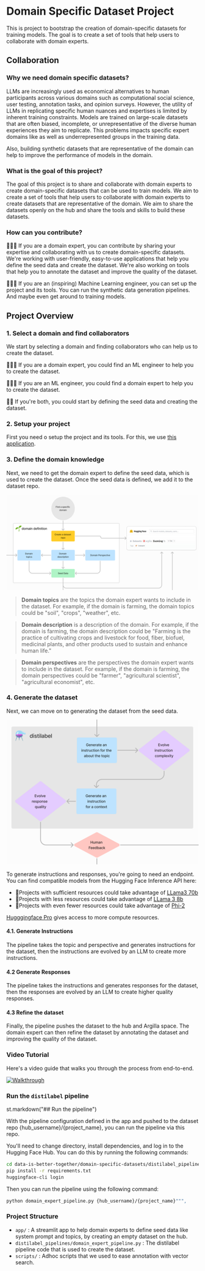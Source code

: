 # Domain Specific Dataset Project

This is project to bootstrap the creation of domain-specific datasets for training models. The goal is to create a set of tools that help users to collaborate with domain experts.

## Collaboration

### Why we need domain specific datasets?

LLMs are increasingly used as economical alternatives to human participants across various domains such as computational social science, user testing, annotation tasks, and opinion surveys. However, the utility of LLMs in replicating specific human nuances and expertises is limited by inherent training constraints. Models are trained on large-scale datasets that are often biased, incomplete, or unrepresentative of the diverse human experiences they aim to replicate. This problems impacts specific expert domains like as well as underrepresented groups in the training data.

Also, building synthetic datasets that are representative of the domain can help to improve the performance of models in the domain.

### What is the goal of this project?

The goal of this project is to share and collaborate with domain experts to create domain-specific datasets that can be used to train models. We aim to create a set of tools that help users to collaborate with domain experts to create datasets that are representative of the domain. We aim to share the datasets openly on the hub and share the tools and skills to build these datasets.

### How can you contribute?

🧑🏼‍🔬 If you are a domain expert, you can contribute by sharing your expertise and collaborating with us to create domain-specific datasets. We're working with user-friendly, easy-to-use applications that help you define the seed data and create the dataset. We're also working on tools that help you to annotate the dataset and improve the quality of the dataset.

🧑🏻‍🔧 If you are an (inspiring) Machine Learning engineer, you can set up the project and its tools. You can run the synthetic data generation pipelines. And maybe even get around to training models.

## Project Overview

### 1. Select a domain and find collaborators

We start by selecting a domain and finding collaborators who can help us to create the dataset.

🧑🏼‍🔬 If you are a domain expert, you could find an ML engineer to help you to create the dataset.

🧑🏻‍🔧 If you are an ML engineer, you could find a domain expert to help you to create the dataset.

🧑‍🚀 If you're both, you could start by defining the seed data and creating the dataset.

### 2. Setup your project

First you need o setup the project and its tools. For this, we use [this application](https://huggingface.co/spaces/argilla/domain-specific-datasets-welcome).

### 3. Define the domain knowledge

Next, we need to get the domain expert to define the seed data, which is used to create the dataset. Once the seed data is defined, we add it to the dataset repo.

![Setup the project](https://raw.githubusercontent.com/huggingface/data-is-better-together/3ac24642454764c8c7d56f0ffdd1a134c1cd37b1/domain-specific-datasets/assets/setup.png)

> **Domain topics** are the topics the domain expert wants to include in the dataset. For example, if the domain is farming, the domain topics could be "soil", "crops", "weather", etc.

> **Domain description** is a description of the domain. For example, if the domain is farming, the domain description could be "Farming is the practice of cultivating crops and livestock for food, fiber, biofuel, medicinal plants, and other products used to sustain and enhance human life."

> **Domain perspectives** are the perspectives the domain expert wants to include in the dataset. For example, if the domain is farming, the domain perspectives could be "farmer", "agricultural scientist", "agricultural economist", etc.

### 4. Generate the dataset

Next, we can move on to generating the dataset from the seed data.

![Run the pipeline](https://raw.githubusercontent.com/huggingface/data-is-better-together/3ac24642454764c8c7d56f0ffdd1a134c1cd37b1/domain-specific-datasets/assets/pipeline.png)

To generate instructions and responses, you're going to need an endpoint. You can find compatible models from the Hugging Face Inference API here:

-   🔋Projects with sufficient resources could take advantage of [LLama3 70b](https://api-inference.huggingface.co/models/meta-llama/Meta-Llama-3-70B)
-   🪫Projects with less resources could take advantage of [LLama 3 8b](https://api-inference.huggingface.co/models/meta-llama/Meta-Llama-3-8B)
-   🍃Projects with even fewer resources could take advantage of [Phi-2](https://api-inference.huggingface.co/models/microsoft/phi-2)

[Hugggingface Pro](https://huggingface.co/pricing) gives access to more compute resources.

#### 4.1. Generate Instructions

The pipeline takes the topic and perspective and generates instructions for the dataset, then the instructions are evolved by an LLM to create more instructions.

#### 4.2 Generate Responses

The pipeline takes the instructions and generates responses for the dataset, then the responses are evolved by an LLM to create higher quality responses.

#### 4.3 Refine the dataset

Finally, the pipeline pushes the dataset to the hub and Argilla space. The domain expert can then refine the dataset by annotating the dataset and improving the quality of the dataset.

### Video Tutorial

Here's a video guide that walks you through the process from end-to-end.

[![Walkthrough](https://cdn-uploads.huggingface.co/production/uploads/62d648291fa3e4e7ae3fa6e8/2e-QzuIv2dtkaPKL446yi.png)](https://www.loom.com/embed/99f32d7882764d9d8f4dc6ce3d824319?sid=c273876f-6715-4491-a79d-a27220e7a7d8)

### Run the `distilabel` pipeline

st.markdown("## Run the pipeline")

With the pipeline configuration defined in the app and pushed to the dataset repo {hub_username}/{project_name}, you can run the pipeline via this repo.

You'll need to change directory, install dependencies, and log in to the Hugging Face Hub. You can do this by running the following commands:

```bash
cd data-is-better-together/domain-specific-datasets/distilabel_pipelines
pip install -r requirements.txt
huggingface-cli login
```

Then you can run the pipeline using the following command:

```bash
python domain_expert_pipeline.py {hub_username}/{project_name}""",
```

### Project Structure

- `app/` : A streamlit app to help domain experts to define seed data like system prompt and topics, by creating an empty dataset on the hub.
- `distilabel_pipelines/domain_expert_pipeline.py` : The distilabel pipeline code that is used to create the dataset.
- `scripts/` : Adhoc scripts that we used to ease annotation with vector search.
